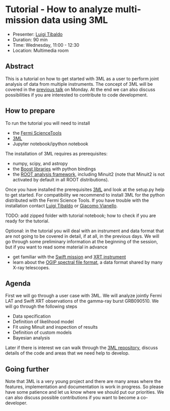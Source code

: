 # Tutorial - How to analyze multi-mission data using 3ML

* Presenter: [Luigi Tibaldo](https://github.com/tibaldo)
* Duration: 90 min
* Time: Wednesday, 11:00 - 12:30
* Location: Multimedia room

## Abstract

This is a tutorial on how to get started with 3ML as a user to perform
joint analysis of data from multiple instruments.
The concept of 3ML will be covered in the
[previous talk](https://github.com/gammapy/PyGamma15/tree/gh-pages/talks/threeml/README.md)
on Monday. At the end we can also discuss possibilities if you are
interested to contribute to code development.

## How to prepare

To run the tutorial you will need to install
* the [Fermi ScienceTools](http://fermi.gsfc.nasa.gov/ssc/data/analysis/)
* [3ML](https://github.com/giacomov/3ML)
* Jupyter notebook/ipython notebook

The installation of 3ML requires as prerequisites:
* numpy, scipy, and astropy
* the [Boost libraries](http://www.boost.org/) with python bindings
* the [ROOT analysis framework](https://root.cern.ch/), including
  Minuit2 (note that Minuit2 is not activated by default in all ROOT
  distributions).

Once you have installed the prerequisites
[3ML](https://github.com/giacomov/3ML) and look at the setup.py help
to get started. For compatibility we recommend to install 3ML for the
python distributed with the Fermi Science Tools. If you have trouble with the installation contact
[Luigi Tibaldo](https://github.com/tibaldo) or
[Giacomo Vianello](https://github.com/giacomov).

TODO: add zipped folder with tutorial notebook; how to check if you
are ready for the tutorial.

Optional: in the tutorial you will deal with an instrument and data format that
are not going to be covered in detail, if at all, in the previous
days. We will go through some preliminary information at the beginning of the
session, but if you want to read some material in advance 
* get familiar with the [Swift mission](http://swift.gsfc.nasa.gov/)
and [XRT instrument](http://https://www.swift.psu.edu/xrt/)
* learn about the [OGIP spectral file format](https://heasarc.gsfc.nasa.gov/docs/heasarc/ofwg/docs/spectra/ogip_92_007/ogip_92_007.html), a data format shared by many X-ray telescopes. 

## Agenda

First we will go through a user case with 3ML. We will analyze jointly Fermi LAT and Swift XRT observations of the
gamma-ray burst GRB090510. We will go through the following steps
* Data specification
* Definition of likelihood model
* Fit using Minuit and inspection of results
* Definition of custom models
* Bayesian analysis

Later if there is interest we can walk through the
[3ML repository](https://github.com/giacomov/3ML), discuss details of
the code and areas that we need help to develop.

## Going further

Note that 3ML is a very young project and there are many areas
where the features, implementation and documentation is work in progress.
So please have some patience and let us know where we should put our
priorities. We can also discuss possible contributions if you want to
become a co-developer.
